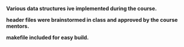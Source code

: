 **Various data structures ive implemented during the course.**

**header files were brainstormed in class and approved by the course mentors.**

**makefile included for easy build.**
